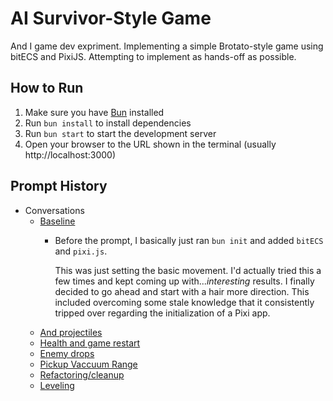 # AI Survivor-Style Game

And I game dev expriment. Implementing a simple Brotato-style game using bitECS and PixiJS. Attempting to implement as hands-off as possible.

## How to Run

1. Make sure you have [Bun](https://bun.sh/) installed
2. Run `bun install` to install dependencies
3. Run `bun start` to start the development server
4. Open your browser to the URL shown in the terminal (usually http://localhost:3000)

## Prompt History

- Conversations
	- [Baseline](./conversation/conversation-1-44378ec.md)
		- Before the prompt, I basically just ran `bun init` and added `bitECS` and `pixi.js`.

			This was just setting the basic movement. I'd actually tried this a few times and kept coming up with..._interesting_ results. I finally decided to go ahead and start with a hair more direction. This included overcoming some stale knowledge that it consistently tripped over regarding the initialization of a Pixi app.
	- [And projectiles](./conversations/conversation-2-36f2655.md)
	- [Health and game restart](./conversations/conversation-3-76ea286.md)
	- [Enemy drops](./conversations/conversation-4-dd5e538.md)
	- [Pickup Vaccuum Range](./conversations/conversation-5-59d75fa.md)
	- [Refactoring/cleanup](./conversations/conversation-6.md)
	- [Leveling](./conversations/conversation-7-621344b.md)

